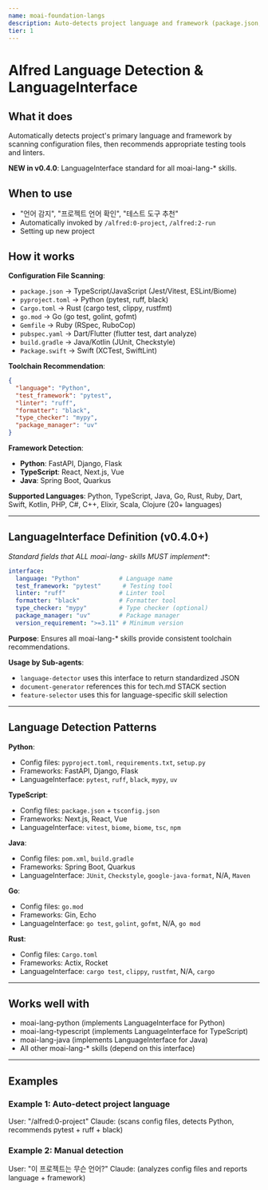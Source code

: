 ```yaml
---
name: moai-foundation-langs
description: Auto-detects project language and framework (package.json, pyproject.toml, etc) and provides LanguageInterface standard
tier: 1
---
```


# Alfred Language Detection & LanguageInterface

## What it does

Automatically detects project's primary language and framework by scanning configuration files, then recommends appropriate testing tools and linters.

**NEW in v0.4.0**: LanguageInterface standard for all moai-lang-* skills.

## When to use

- "언어 감지", "프로젝트 언어 확인", "테스트 도구 추천"
- Automatically invoked by `/alfred:0-project`, `/alfred:2-run`
- Setting up new project

## How it works

**Configuration File Scanning**:
- `package.json` → TypeScript/JavaScript (Jest/Vitest, ESLint/Biome)
- `pyproject.toml` → Python (pytest, ruff, black)
- `Cargo.toml` → Rust (cargo test, clippy, rustfmt)
- `go.mod` → Go (go test, golint, gofmt)
- `Gemfile` → Ruby (RSpec, RuboCop)
- `pubspec.yaml` → Dart/Flutter (flutter test, dart analyze)
- `build.gradle` → Java/Kotlin (JUnit, Checkstyle)
- `Package.swift` → Swift (XCTest, SwiftLint)

**Toolchain Recommendation**:
```json
{
  "language": "Python",
  "test_framework": "pytest",
  "linter": "ruff",
  "formatter": "black",
  "type_checker": "mypy",
  "package_manager": "uv"
}
```

**Framework Detection**:
- **Python**: FastAPI, Django, Flask
- **TypeScript**: React, Next.js, Vue
- **Java**: Spring Boot, Quarkus

**Supported Languages**: Python, TypeScript, Java, Go, Rust, Ruby, Dart, Swift, Kotlin, PHP, C#, C++, Elixir, Scala, Clojure (20+ languages)

---

## LanguageInterface Definition (v0.4.0+)

**Standard fields that ALL moai-lang-* skills MUST implement**:

```yaml
interface:
  language: "Python"           # Language name
  test_framework: "pytest"      # Testing tool
  linter: "ruff"               # Linter tool
  formatter: "black"           # Formatter tool
  type_checker: "mypy"         # Type checker (optional)
  package_manager: "uv"        # Package manager
  version_requirement: ">=3.11" # Minimum version
```

**Purpose**: Ensures all moai-lang-* skills provide consistent toolchain recommendations.

**Usage by Sub-agents**:
- `language-detector` uses this interface to return standardized JSON
- `document-generator` references this for tech.md STACK section
- `feature-selector` uses this for language-specific skill selection

---

## Language Detection Patterns

**Python**:
- Config files: `pyproject.toml`, `requirements.txt`, `setup.py`
- Frameworks: FastAPI, Django, Flask
- LanguageInterface: `pytest`, `ruff`, `black`, `mypy`, `uv`

**TypeScript**:
- Config files: `package.json` + `tsconfig.json`
- Frameworks: Next.js, React, Vue
- LanguageInterface: `vitest`, `biome`, `biome`, `tsc`, `npm`

**Java**:
- Config files: `pom.xml`, `build.gradle`
- Frameworks: Spring Boot, Quarkus
- LanguageInterface: `JUnit`, `Checkstyle`, `google-java-format`, N/A, `Maven`

**Go**:
- Config files: `go.mod`
- Frameworks: Gin, Echo
- LanguageInterface: `go test`, `golint`, `gofmt`, N/A, `go mod`

**Rust**:
- Config files: `Cargo.toml`
- Frameworks: Actix, Rocket
- LanguageInterface: `cargo test`, `clippy`, `rustfmt`, N/A, `cargo`

---

## Works well with

- moai-lang-python (implements LanguageInterface for Python)
- moai-lang-typescript (implements LanguageInterface for TypeScript)
- moai-lang-java (implements LanguageInterface for Java)
- All other moai-lang-* skills (depend on this interface)

---

## Examples

### Example 1: Auto-detect project language
User: "/alfred:0-project"
Claude: (scans config files, detects Python, recommends pytest + ruff + black)

### Example 2: Manual detection
User: "이 프로젝트는 무슨 언어?"
Claude: (analyzes config files and reports language + framework)
